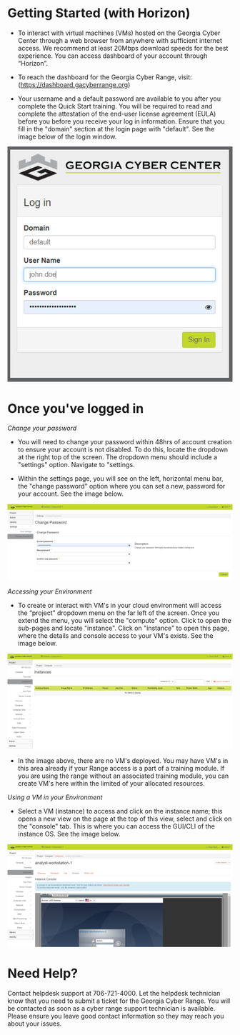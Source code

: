 Getting Started (with Horizon)
==============================

- To interact with virtual machines (VMs) hosted on the Georgia Cyber Center through a web browser from anywhere with sufficient internet access. We recommend at least 20Mbps download speeds for the best experience. You can access dashboard of your account through “Horizon”. 

- To reach the dashboard for the Georgia Cyber Range, visit:
(https://dashboard.gacyberrange.org)

- Your username and a default password are available to you after you complete the Quick Start training. You will be required to read and complete the attestation of the end-user license agreement (EULA) before you before you receive your log in information. Ensure that you fill in the "domain" section at the login page with "default".  See the image below of the login window.

![](login.PNG)


Once you've logged in
======================

*Change your password*

- You will need to change your password within 48hrs of account creation to ensure your account is not disabled.  To do this, locate the dropdown at the right top of the screen.  The dropdown menu should include a "settings" option.  Navigate to "settings.

- Within the settings page, you will see on the left, horizontal menu bar, the "change password" option where you can set a new, password for your account. See the image below.

![](Password.PNG)


*Accessing your Environment* 

- To create or interact with VM's in your cloud environment will access the “project” dropdown menu on the far left of the screen.  Once you extend the menu, you will select the "compute" option.  Click to open the sub-pages and locate "instance". Click on "instance" to open this page, where the details and console access to your VM's exists. See the image below.

![](instances.PNG)

- In the image above, there are no VM's deployed. You may have VM's in this area already if your Range access is a part of a training module. If you are using the range without an associated training module, you can create VM's here within the limited of your allocated resources. 

*Using a VM in your Environment* 
 
- Select a VM (instance) to access and click on the instance name; this opens a new view on the page at the top of this view, select and click on the "console" tab. This is where you can access the GUI/CLI of the instance OS. See the image below.

![](VM.PNG)

    
Need Help?
==============================
Contact helpdesk support at 706-721-4000. Let the helpdesk technician know that you need to submit a ticket for the Georgia Cyber Range. You will be contacted as soon as a cyber range support technician is available. Please ensure you leave good contact information so they may reach you about your issues.


